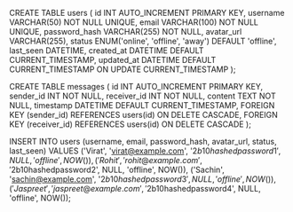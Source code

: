 CREATE TABLE users (
  id INT AUTO_INCREMENT PRIMARY KEY,
  username VARCHAR(50) NOT NULL UNIQUE,
  email VARCHAR(100) NOT NULL UNIQUE,
  password_hash VARCHAR(255) NOT NULL,
  avatar_url VARCHAR(255),
  status ENUM('online', 'offline', 'away') DEFAULT 'offline',
  last_seen DATETIME,
  created_at DATETIME DEFAULT CURRENT_TIMESTAMP,
  updated_at DATETIME DEFAULT CURRENT_TIMESTAMP ON UPDATE CURRENT_TIMESTAMP
);


CREATE TABLE messages (
  id INT AUTO_INCREMENT PRIMARY KEY,
  sender_id INT NOT NULL,
  receiver_id INT NOT NULL,
  content TEXT NOT NULL,
  timestamp DATETIME DEFAULT CURRENT_TIMESTAMP,
  FOREIGN KEY (sender_id) REFERENCES users(id) ON DELETE CASCADE,
  FOREIGN KEY (receiver_id) REFERENCES users(id) ON DELETE CASCADE
);


INSERT INTO users (username, email, password_hash, avatar_url, status, last_seen)
VALUES
  ('Virat', 'virat@example.com', '$2b$10$hashedpassword1', NULL, 'offline', NOW()),
  ('Rohit', 'rohit@example.com', '$2b$10$hashedpassword2', NULL, 'offline', NOW()),
  ('Sachin', 'sachin@example.com', '$2b$10$hashedpassword3', NULL, 'offline', NOW()),
  ('Jaspreet', 'jaspreet@example.com', '$2b$10$hashedpassword4', NULL, 'offline', NOW());

